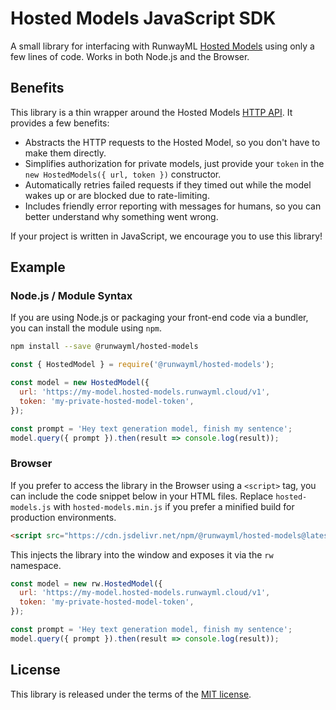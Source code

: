 # Hosted Models JavaScript SDK

A small library for interfacing with RunwayML [Hosted Models](https://learn.runwayml.com/#/how-to/hosted-models) using only a few lines of code. Works in both Node.js and the Browser.

## Benefits

This library is a thin wrapper around the Hosted Models [HTTP API](https://learn.runwayml.com/#/how-to/hosted-models?id=http-api). It provides a few benefits:

- Abstracts the HTTP requests to the Hosted Model, so you don't have to make them directly.
- Simplifies authorization for private models, just provide your `token` in the `new HostedModels({ url, token })` constructor.
- Automatically retries failed requests if they timed out while the model wakes up or are blocked due to rate-limiting.
- Includes friendly error reporting with messages for humans, so you can better understand why something went wrong.

If your project is written in JavaScript, we encourage you to use this library!

## Example

### Node.js / Module Syntax

If you are using Node.js or packaging your front-end code via a bundler, you can install the module using `npm`.

```bash
npm install --save @runwayml/hosted-models
```

```javascript
const { HostedModel } = require('@runwayml/hosted-models');

const model = new HostedModel({
  url: 'https://my-model.hosted-models.runwayml.cloud/v1',
  token: 'my-private-hosted-model-token',
});

const prompt = 'Hey text generation model, finish my sentence';
model.query({ prompt }).then(result => console.log(result));
```

### Browser

If you prefer to access the library in the Browser using a `<script>` tag, you can include the code snippet below in your HTML files. Replace `hosted-models.js` with `hosted-models.min.js` if you prefer a minified build for production environments.

```html
<script src="https://cdn.jsdelivr.net/npm/@runwayml/hosted-models@latest/dist/hosted-models.js"></script>
```

This injects the library into the window and exposes it via the `rw` namespace.

```javascript
const model = new rw.HostedModel({
  url: 'https://my-model.hosted-models.runwayml.cloud/v1',
  token: 'my-private-hosted-model-token',
});

const prompt = 'Hey text generation model, finish my sentence';
model.query({ prompt }).then(result => console.log(result));
```

## License

This library is released under the terms of the [MIT license](LICENSE).
